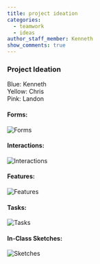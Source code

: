 ```yaml
---
title: project ideation
categories:
  - teamwork
  - ideas
author_staff_member: Kenneth
show_comments: true
---
```


### Project Ideation

Blue: Kenneth  
Yellow: Chris  
Pink: Landon  

#### Forms:

![Forms](/museum-experience/images/ideation/form.jpg)

#### Interactions:

![Interactions](/museum-experience/images/ideation/interaction.jpg)

#### Features:

![Features](/museum-experience/images/ideation/features.png)

#### Tasks:

![Tasks](/museum-experience/images/ideation/task.jpg)

#### In-Class Sketches:
![Sketches](/museum-experience/images/HCI-class-sketches.jpg)
      
